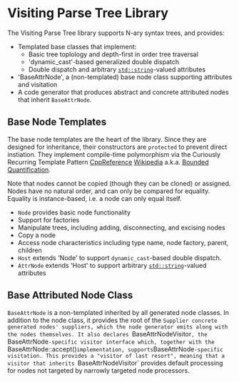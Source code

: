 # Visiting Parse Tree Library

The Visiting Parse Tree library supports N-ary syntax trees, and
provides:

* Templated base classes that implement:
  * Basic tree toplology and depth-first in order tree traversal
  * 'dynamic_cast'-based generalized double dispatch <!-- TODO: link -->
  * Double dispatch and arbitrary 
    [`std::string`](https://en.cppreference.com/w/cpp/string/basic_string.html)-valued
    attributes <!-- TODO: link -->
* 'BaseAttrNode', a (non-templated) base node class supporting attributes and
  visitation
* A code generator that produces abstract and concrete attributed nodes
  that inherit `BaseAttrNode`.

## Base Node Templates

The base node templates are the heart of the library. Since they are
designed for inheritance, their constructors are `protected` to prevent
direct instiation. They implement compile-time polymorphism via the
Curiously Recurring Template Pattern 
[CppReference](https://en.cppreference.com/w/cpp/language/crtp.html)
[Wikipedia](https://en.wikipedia.org/wiki/Curiously_recurring_template_pattern)
a.k.a.
[Bounded Quantification](https://en.wikipedia.org/wiki/Bounded_quantification#F-bounded_quantification).
<!-- TODO(emintz): document in a linked page here and below. -->

Note that nodes cannot be copied (though they can be cloned) or assigned.
Nodes have no natural order, and can only be compared for equality. Equality
is instance-based, i.e. a node can only equal itself.

*  `Node` provides basic node functionality
  * Support for factories
  * Manipulate trees, including adding, disconnecting, and excising nodes
  * Copy a node
  * Access node characteristics including type name, node factory, 
    parent, children
* `Host` extends 'Node' to support `dynamic_cast`-based
  double dispatch.
* `AttrNode` extends 'Host' to support arbitrary 
  [`std::string`](https://en.cppreference.com/w/cpp/string/basic_string.html)-valued
  attributes <!-- TODO: link -->
  
## Base Attributed Node Class

<!-- TODO(emintz): link to details -->

`BaseAttrNode` is a non-templated inherited by all generated node classes.
In addition to the node class, it provides the root of the `Supplier
concrete generated nodes' suppliers, which the node generator emits along
with the nodes themselves. It also declares `BaseAttrNodeVisitor`, the
`BaseAttrNode`-specific visitor interface which, together with the 
`BaseAttrNode::accept()` implementation, supports `BaseAttrNode`-specific visitation.
This provides a "visitor of last resort", meaning that a visitor that
inherits `BaseAttrNodeVisitor` provides default processing for nodes not
targeted by narrowly targeted node processors.

